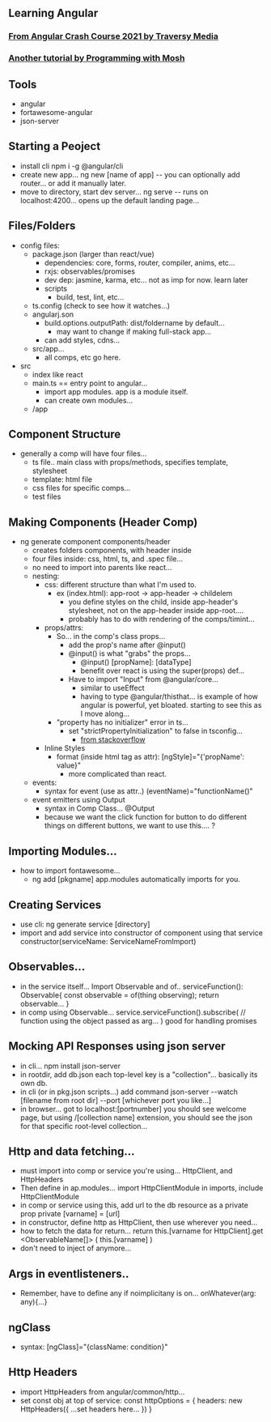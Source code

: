 ## Learning Angular

### [From Angular Crash Course 2021 by Traversy Media](https://www.youtube.com/watch?v=3dHNOWTI7H8)
### [Another tutorial by Programming with Mosh](https://www.youtube.com/watch?v=k5E2AVpwsko)

## Tools
-	angular
-	fortawesome-angular
-	json-server

## Starting a Peoject
-	install cli
	npm i -g @angular/cli
-	create new app...
	ng new [name of app]
	-- you can optionally add router... or add it manually later.
-	move to directory, start dev server...
	ng serve
	-- runs on localhost:4200... opens up the default landing page...

## Files/Folders
-	config files:
	-	package.json (larger than react/vue)
		-	dependencies: core, forms, router, compiler, anims, etc...
		-	rxjs: observables/promises
		-	dev dep: jasmine, karma, etc... not as imp for now. learn later
		-	scripts
			-	build, test, lint, etc...
	-	ts.config (check to see how it watches...)
	-	angularj.son
		-	build.options.outputPath: dist/foldername by default...
			-	may want to change if making full-stack app...
		-	can add styles, cdns...
	-	src/app...
		-	all comps, etc go here.
-	src
	-	index like react
	-	main.ts == entry point to angular...
		-	import app modules. app is a module itself.
		-	can create own modules...
	-	/app

## Component Structure
-	generally a comp will have four files...
	-	ts file.. main class with props/methods, specifies template, stylesheet
	-	template: html file
	-	css files for specific comps...
	-	test files

## Making Components (Header Comp)
-	ng generate component components/header
	-	creates folders components, with header inside
	-	four files inside: css, html, ts, and .spec file...
	-	no need to import into parents like react...
	-	nesting:
		-	css: different structure than what I'm used to.
			-	ex (index.html): app-root -> app-header -> childelem
				-	you define styles on the child, inside app-header's stylesheet, not on the app-header inside app-root....
				-	probably has to do with rendering of the comps/timint...
		-	props/attrs:
			-	So... in the comp's class props...
				-	add the prop's name after @input()
				-	@input() is what "grabs" the props...
					-	@input() [propName]: [dataType]
					-	benefit over react is using the super(props) def...
				-	Have to import "Input" from @angular/core...
					-	similar to useEffect
					-	having to type @angular/thisthat... is example of how angular is powerful, yet bloated. starting to see this as I move along...
			-	"property has no initializer" error in ts...
				-	set "strictPropertyInitialization" to false in tsconfig...
					-	[from stackoverflow](https://stackoverflow.com/questions/49699067/property-has-no-initializer-and-is-not-definitely-assigned-in-the-construc)
		-	Inline Styles
			-	format (inside html tag as attr): [ngStyle]="{'propName': value}"
				-	more complicated than react.
	-	events:
		-	syntax for event (use as attr..)
			(eventName)="functionName()"
	-	event emitters using Output
		-	syntax in Comp Class...
			@Output
		-	because we want the click function for button to do different things on different buttons, we want to use this.... ?

## Importing Modules...
-	how to import fontawesome...
	-	ng add [pkgname]
		app.modules automatically imports for you.

## Creating Services
-	use cli:
	ng generate service [directory]
-	import and add service into constructor of component using that service
	constructor(serviceName: ServiceNameFromImport)

## Observables...
-	in the service itself...
	Import Observable and of..
	serviceFunction(): Observable<type def>{
		const observable = of(thing observing);
		return observable...
	}
-	in comp using Observable...
	service.serviceFunction().subscribe(
		// function using the object passed as arg...
	)
	good for handling promises

## Mocking API Responses using json server
-	in cli...
	npm install json-server
-	in rootdir, add db.json
	each top-level key is a "collection"... basically its own db.
-	in cli (or in pkg.json scripts...) add command
	json-server --watch [filename from root dir] --port [whichever port you like...]
-	in browser... got to localhost:[portnumber]
	you should see welcome page, but using /[collection name] extension, you should see the json for that specific root-level collection...

## Http and data fetching...
-	must import into comp or service you're using...
	HttpClient, and HttpHeaders
-	Then define in ap.modules... 
	import HttpClientModule
	in imports, include HttpClientModule
-	in comp or service using this, add url to the db resource as a private prop
	private [varname] = [url]
-	in constructor, define http as HttpClient, then use wherever you need...
-	how to fetch the data for return...
	return this.[varname for HttpClient].get <ObservableName[]> (
		this.[varname]
	)
-	don't need to inject of anymore...

## Args in eventlisteners..
-	Remember, have to define any if noimplicitany is on...
	onWhatever(arg: any){...}

## ngClass
-	syntax:
	[ngClass]="{className: condition}"

## Http Headers
-	import HttpHeaders from angular/common/http...
-	set const obj at top of service:
	const httpOptions = {
		headers: new HttpHeaders({
			...set headers here...
		})
	}